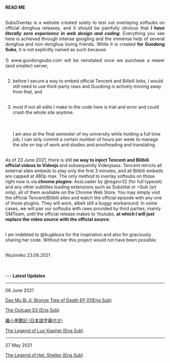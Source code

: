 <b>READ ME</b>
<br><br>

<p style="text-align:justify"> 
SubsOverlay is a website created solely to test out overlaying softsubs on official donghua releases, and it should be painfully obvious that <b><i>I have literally zero experience in web design and coding</i></b>. Everything you see here is achieved through intense googling and the immense help of several donghua and non-donghua loving friends. While it is created <b>for Guodong Subs</b>, it is not explicitly named as such because: 
<br><br>
1) www.guodongsubs.com will be reinstated once we purchase a newer (and smaller) server, <br><br>

2) before I secure a way to embed official Tencent and Bilibili links, I would still need to use third-party raws and Guodong is actively moving away from that, and <br><br>

3) most if not all edits I make to the code here is trial and error and could crash the whole site anytime. <br><br>
<br><br>
I am also at the final semester of my university while holding a full time job; I can only commit a certain number of hours per week to manage the site on top of work and studies and proofreading and translating. 
<br><br>

As of 23 June 2021, there is still <b>no way to inject Tencent and Bilibili official videos to Videojs </b> and subsequently Videojsass. Tencent retricts all external sites embeds to play only the first 3 minutes, and all Bilibili embeds are capped at 480p max. The only method to overlay softsubs on those right now is via <b>chrome plugins</b>: AssLoader by @regsvr32 (for full typeset) and any other subtitles loading extensions such as Substital or +Sub (srt only), all of them available on the Chrome Web Store. You may simply visit the official Tencent/Bilibili sites and watch the official episode with any one of those plugins. They will work, albeit still a buggy workaround. In some cases, we will pair our softsubs with raws provided by third parties, mainly GMTeam, until the official release makes to Youtube, <b>at which I will just replace the video source with the official source.</b> 
<br><br>

I am indebted to @bugkkura for the inspiration and also for graciously sharing her code. Without her this project would not have been possible. 
<br><br>

Wuzimiko
23.06.2021

 </p>
<br><br>
---
<b>Latest Updates</b>

---
06 June 2021

<a href="https://wuzimiko.github.io/subsoverlay/bronzetreeofdeath/en">Dao Mu Bi Ji: Bronze Tree of Death EP 01(Eng Sub)</a>

<a href="https://wuzimiko.github.io/subsoverlay/theoutcasts3/en">The Outcast S3 (Eng Sub)</a>

 <p style="font-family : 'ヒラギノ角ゴ ProN' , 'Hiragino Kaku Gothic ProN' , '游ゴシック' , '游ゴシック体' , YuGothic , 'Yu Gothic' , 'メイリオ' , Meiryo , 'ＭＳ ゴシック' , 'MS Gothic' , HiraKakuProN-W3 , 'TakaoExゴシック' , TakaoExGothic , 'MotoyaLCedar' , 'Droid Sans Japanese' , sans-serif;
"> <a href="https://wuzimiko.github.io/subsoverlay/luoxiaohei/jp">羅小黑戰記 (日本語字幕付き)</a> </p>
 
 <a href="https://wuzimiko.github.io/subsoverlay/luoxiaohei/en">The Legend of Luo Xiaohei (Eng Sub)</a>
 
---
 27 May 2021

 <a href="https://wuzimiko.github.io/subsoverlay/luoxiaohei/en-officialmv">The Legend of Hei: Shelter (Eng Sub)</a>

